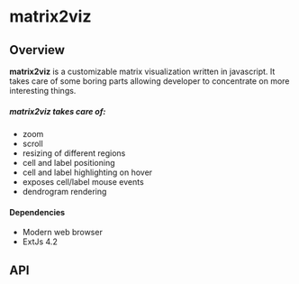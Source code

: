 matrix2viz
==========

## Overview

__matrix2viz__ is a customizable matrix visualization written in javascript. It takes care of some boring parts allowing developer to concentrate on more interesting things. 

##### matrix2viz takes care of:
- zoom
- scroll
- resizing of different regions
- cell and label positioning
- cell and label highlighting on hover
- exposes cell/label mouse events
- dendrogram rendering

#### Dependencies
 - Modern web browser
 - ExtJs 4.2

## API
